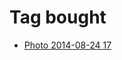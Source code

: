 <!--
title: Tag bought
date: 2020-06-28T14:56:50.592Z
tags:
-->
# Tag bought

 * [Photo 2014-08-24 17](95654403197.md)